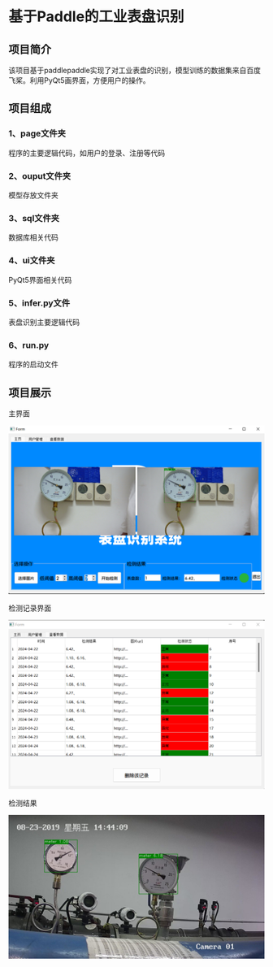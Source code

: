 # 基于Paddle的工业表盘识别

## 项目简介

该项目基于paddlepaddle实现了对工业表盘的识别，模型训练的数据集来自百度飞桨。利用PyQt5画界面，方便用户的操作。

## 项目组成

### 1、page文件夹

程序的主要逻辑代码，如用户的登录、注册等代码

### 2、ouput文件夹

模型存放文件夹

### 3、sql文件夹

数据库相关代码

### 4、ui文件夹

PyQt5界面相关代码

### 5、infer.py文件

表盘识别主要逻辑代码

### 6、run.py

程序的启动文件

## 项目展示

主界面

![主界面](https://github.com/2111lidongyang/Industrial_dial_recognition/blob/main/image/homepage.png)

检测记录界面

![检测记录界面](https://github.com/2111lidongyang/Industrial_dial_recognition/blob/main/image/763f15fe90f1e00913bdcdb74cb48ba.png)

检测结果

![检测结果](https://github.com/2111lidongyang/Industrial_dial_recognition/blob/main/image/res_img10533.jpg)

